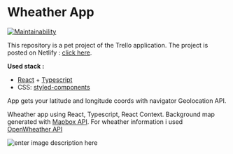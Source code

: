 # Wheather App
[![Maintainability](https://api.codeclimate.com/v1/badges/e5aea07e625eb68df90d/maintainability)](https://codeclimate.com/github/IamSoPrada/kanban-board-react-ts/maintainability)

This repository is a pet project of the Trello application. The project is posted on Netlify  : [click here](https://wheather-app-ts.netlify.app/).

**Used stack :** 
+	[React](https://reactjs.org/) + [Typescript](https://www.typescriptlang.org/)
 + CSS: [styled-components](https://styled-components.com/) 
 
App gets your latitude and longitude coords with navigator Geolocation API.

Wheather app using React, Typescript, React Context. Background map generated with [Mapbox API](https://mapbox.com). For wheather information i used [OpenWheather API](https://openweathermap.org)

![enter image description here](https://sun9-57.userapi.com/s/v1/if2/a6buqjBLAg9_OPetzg57Ck2AQSFjNzDdf9wsNk6KOlemNiOgySz5f8bYMLQ3ODJ4AfAvvH6TLmhO99wPu3YPSVGs.jpg?size=1350x880&quality=96&type=album)
